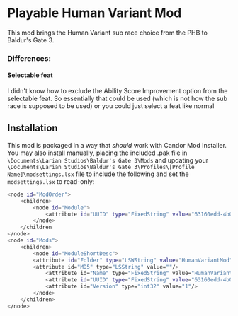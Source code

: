 # Playable Human Variant Mod

This mod brings the Human Variant sub race choice from the PHB to Baldur's Gate 3.

### Differences:

#### Selectable feat
I didn't know how to exclude the Ability Score Improvement option from the selectable
feat. So essentially that could be used (which is not how the sub race is supposed to
be used) or you could just select a feat like normal

## Installation

This mod is packaged in a way that _should_ work with Candor Mod Installer. You may also
install manually, placing the included .pak file in 
`\Documents\Larian Studios\Baldur's Gate 3\Mods` and updating your 
`\Documents\Larian Studios\Baldur's Gate 3\Profiles\[Profile Name]\modsettings.lsx` file to include
the following and set the `modsettings.lsx` to read-only:

```bash
<node id="ModOrder">
    <children>
        <node id="Module">
            <attribute id="UUID" type="FixedString" value="63160edd-4b0b-533e-9314-f3b612db5098"/>
        </node>
    </children
</node>
<node id="Mods">
    <children>
        <node id="ModuleShortDesc">
	    <attribute id="Folder" type="LSWString" value="HumanVariantMod"/>
	    ﻿<attribute id="MD5" type="LSString" value=""/>
            ﻿<attribute id="Name" type="FixedString" value="HumanVariantMod"/>
            <attribute id="UUID" type="FixedString" value="63160edd-4b0b-533e-9314-f3b612db5098"/>
            ﻿<attribute id="Version" type="int32" value="1"/>
        </node>
    </children>
</node>
````
